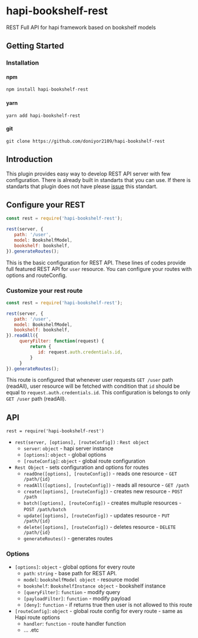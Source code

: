 # hapi-bookshelf-rest
REST Full API for hapi framework based on bookshelf models


## Getting Started


### Installation

#### npm
```javascript
npm install hapi-bookshelf-rest
```

#### yarn
```
yarn add hapi-bookshelf-rest
```

#### git
```
git clone https://github.com/doniyor2109/hapi-bookshelf-rest
```
## Introduction
This plugin provides easy way to develop REST API server with few configuration. There is already built in standarts that you can use. If there is standarts that plugin does not have please [issue](https://github.com/doniyor2109/hapi-bookshelf-rest/issues) this standart.

## Configure your REST
```javascript
const rest = require('hapi-bookshelf-rest');

rest(server, {
   path: '/user',
   model: BookshelfModel,
   bookshelf: bookshelf,
}).generateRoutes();
```

This is the basic configuration for REST API. These lines of codes provide full featured REST API for `user` resource. You can configure your routes with options and routeConfig.

### Customize your rest route

```javascript
const rest = require('hapi-bookshelf-rest');

rest(server, {
   path: '/user',
   model: BookshelfModel,
   bookshelf: bookshelf,
}).readAll({
     queryFilter: function(request) {
         return {
            id: request.auth.credentials.id,
         }
     }
}).generateRoutes();
```

This route is configured that whenever user requests `GET /user` path (readAll), user resource will be fetched with condition that `id` should be equal to `request.auth.credentials.id`.
This configuration is belongs to only `GET /user` path (readAll).


## API

`rest = require('hapi-bookshelf-rest')`

* `rest(server, [options], [routeConfig])` : `Rest object`
   * `server`: `object` - hapi server instance
   * `[options]`: `object` - global options
   * `[routeConfig]`: `object` - global route configuration
* `Rest Object` -  sets configuration and options for routes
   * `readOne([options], [routeConfig])` - reads one resource - `GET /path/{id}` 
   * `readAll([options], [routeConfig])` -  reads all resource - `GET /path` 
   * `create([options], [routeConfig])` - creates new resource - `POST /path` 
   * `batch([options], [routeConfig])` -  creates multuple resources - `POST /path/batch` 
   * `update([options], [routeConfig])` - updates resource - `PUT /path/{id}` 
   * `delete([options], [routeConfig])` - deletes resource - `DELETE /path/{id}` 
   * `generateRoutes()` - generates routes

### Options

* `[options]`: `object` - global options for every route
   * `path`: `string` - base path for REST API.
   * `model`: `bookshelfModel object` - resource model
   * `bookshelf`: `BookshelfInstance object` - bookshelf instance
   * `[queryFilter]`: `function` - modify query
   * `[payloadFilter]`: `function` - modify payload
   * `[deny]`: `function` - if returns true then user is not allowed to this route
* `[routeConfig]`: `object` - global route config for every route - same as Hapi route options
   * `handler`: `function` - route handler function
   * ... .etc

   
